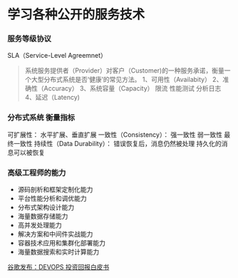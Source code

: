 # 学习各种公开的服务技术

### 服务等级协议
SLA（Service-Level Agreemnet）
> 系统服务提供者（Provider）对客户（Customer)的一种服务承诺，衡量一个大型分布式系统是否‘健康’的常见方法。
1、可用性（Availabity）
2、准确性（Accuracy）
3、系统容量（Capacity）
    限流
    性能测试
    分析日志
4、延迟（Latency)

### 分布式系统 衡量指标

可扩展性：
    水平扩展、垂直扩展
一致性（Consistency）：
    强一致性
    弱一致性
    最终一致性
持续性（Data Durability）：
    错误恢复后，消息仍然被处理
    持久化的消息可以被恢复

### 高级工程师的能力

* 源码剖析和框架定制化能力
* 平台性能分析和调优能力
* 分布式架构设计能力
* 海量数据存储能力
* 高并发处理能力
* 解决方案和中间件实战能力
* 容器技术应用和集群化部署能力
* 海量数据搜索和实时计算能力

[谷歌发布：DEVOPS 投资回报白皮书](https://www.continuousdelivery20.com/blog/devops-how-to-meature-roi-by-google/)